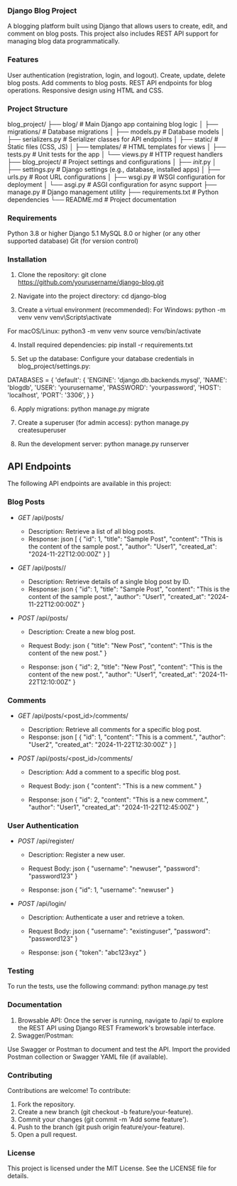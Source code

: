 ### Django Blog Project

A blogging platform built using Django that allows users to create, edit, and comment on blog posts. This project also includes REST API support for managing blog data programmatically.

### Features

User authentication (registration, login, and logout).
Create, update, delete blog posts.
Add comments to blog posts.
REST API endpoints for blog operations.
Responsive design using HTML and CSS.

### Project Structure

blog_project/
├── blog/                  # Main Django app containing blog logic
│   ├── migrations/        # Database migrations
│   ├── models.py          # Database models
│   ├── serializers.py     # Serializer classes for API endpoints
│   ├── static/            # Static files (CSS, JS)
│   ├── templates/         # HTML templates for views
│   ├── tests.py           # Unit tests for the app
│   └── views.py           # HTTP request handlers
├── blog_project/          # Project settings and configurations
│   ├── _init_.py
│   ├── settings.py        # Django settings (e.g., database, installed apps)
│   ├── urls.py            # Root URL configurations
│   ├── wsgi.py            # WSGI configuration for deployment
│   └── asgi.py            # ASGI configuration for async support
├── manage.py              # Django management utility
├── requirements.txt       # Python dependencies
└── README.md              # Project documentation


### Requirements

Python 3.8 or higher
Django 5.1
MySQL 8.0 or higher (or any other supported database)
Git (for version control)

### Installation

1. Clone the repository:
git clone https://github.com/yourusername/django-blog.git

2. Navigate into the project directory:
cd django-blog

3. Create a virtual environment (recommended):
For Windows:
python -m venv venv
venv\Scripts\activate

For macOS/Linux:
python3 -m venv venv
source venv/bin/activate

4. Install required dependencies:
pip install -r requirements.txt

5. Set up the database:
Configure your database credentials in blog_project/settings.py:

DATABASES = {
    'default': {
        'ENGINE': 'django.db.backends.mysql',
        'NAME': 'blogdb',
        'USER': 'yourusername',
        'PASSWORD': 'yourpassword',
        'HOST': 'localhost',
        'PORT': '3306',
    }
}

6. Apply migrations:
python manage.py migrate

7. Create a superuser (for admin access):
python manage.py createsuperuser

8. Run the development server:
python manage.py runserver

## API Endpoints
The following API endpoints are available in this project:

### Blog Posts
- *GET* /api/posts/  
  - Description: Retrieve a list of all blog posts.  
  - Response:
    json
    [
      {
        "id": 1,
        "title": "Sample Post",
        "content": "This is the content of the sample post.",
        "author": "User1",
        "created_at": "2024-11-22T12:00:00Z"
      }
    ]
      
- *GET* /api/posts/<id>/  
  - Description: Retrieve details of a single blog post by ID.  
  - Response:
    json
    {
      "id": 1,
      "title": "Sample Post",
      "content": "This is the content of the sample post.",
      "author": "User1",
      "created_at": "2024-11-22T12:00:00Z"
    }
    
- *POST* /api/posts/  
  - Description: Create a new blog post.  
  - Request Body:
    json
    {
      "title": "New Post",
      "content": "This is the content of the new post."
    }
    
  - Response:
    json
    {
      "id": 2,
      "title": "New Post",
      "content": "This is the content of the new post.",
      "author": "User1",
      "created_at": "2024-11-22T12:10:00Z"
    }
    
### Comments
- *GET* /api/posts/<post_id>/comments/  
  - Description: Retrieve all comments for a specific blog post.  
  - Response:
    json
    [
      {
        "id": 1,
        "content": "This is a comment.",
        "author": "User2",
        "created_at": "2024-11-22T12:30:00Z"
      }
    ]
    

- *POST* /api/posts/<post_id>/comments/  
  - Description: Add a comment to a specific blog post.  
  - Request Body:
    json
    {
      "content": "This is a new comment."
    }
    
  - Response:
    json
    {
      "id": 2,
      "content": "This is a new comment.",
      "author": "User1",
      "created_at": "2024-11-22T12:45:00Z"
    }
    
### User Authentication
- *POST* /api/register/  
  - Description: Register a new user.  
  - Request Body:
    json
    {
      "username": "newuser",
      "password": "password123"
    }
    
  - Response:
    json
    {
      "id": 1,
      "username": "newuser"
    }
    
- *POST* /api/login/  
  - Description: Authenticate a user and retrieve a token.  
  - Request Body:
    json
    {
      "username": "existinguser",
      "password": "password123"
    }
    
  - Response:
    json
    {
      "token": "abc123xyz"
    }
    
### Testing
To run the tests, use the following command:  python manage.py test

### Documentation
1. Browsable API: Once the server is running, navigate to /api/ to explore the REST API using Django REST Framework's browsable interface.
2. Swagger/Postman:

Use Swagger or Postman to document and test the API. Import the provided Postman collection or Swagger YAML file (if available).

### Contributing
Contributions are welcome! To contribute:

1. Fork the repository.
2. Create a new branch (git checkout -b feature/your-feature).
3. Commit your changes (git commit -m 'Add some feature').
4. Push to the branch (git push origin feature/your-feature).
5. Open a pull request.

### License
This project is licensed under the MIT License. See the LICENSE file for details.
